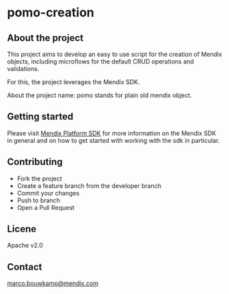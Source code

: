 # pomo-creation

## About the project
This project aims to develop an easy to use script for the creation of Mendix objects, including microflows for the default CRUD operations and validations.

For this, the project leverages the Mendix SDK.

About the project name: pomo stands for plain old mendix object.

## Getting started
Please visit [Mendix Platform SDK](https://docs.mendix.com/apidocs-mxsdk/mxsdk/) for more information on the Mendix SDK in general and on how to get started with working with the sdk in particular.

## Contributing
* Fork the project 
* Create a feature branch from the developer branch
* Commit your changes
* Push to branch
* Open a Pull Request

## Licene
Apache v2.0

## Contact
marco.bouwkamp@mendix.com

